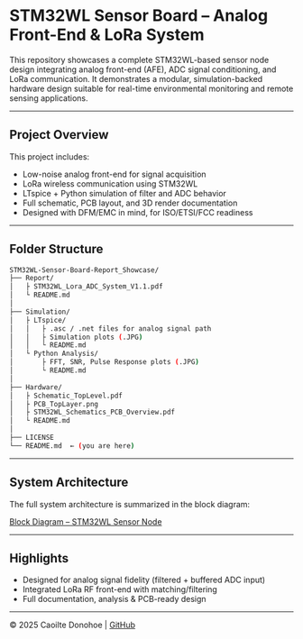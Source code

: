 # STM32WL Sensor Board – Analog Front-End & LoRa System

This repository showcases a complete STM32WL-based sensor node design integrating analog front-end (AFE), ADC signal conditioning, and LoRa communication. It demonstrates a modular, simulation-backed hardware design suitable for real-time environmental monitoring and remote sensing applications.

---

## Project Overview

This project includes:
-  Low-noise analog front-end for signal acquisition
-  LoRa wireless communication using STM32WL
-  LTspice + Python simulation of filter and ADC behavior
-  Full schematic, PCB layout, and 3D render documentation
-  Designed with DFM/EMC in mind, for ISO/ETSI/FCC readiness

---

## Folder Structure

```bash
STM32WL-Sensor-Board-Report_Showcase/
├── Report/
│   ├ STM32WL_Lora_ADC_System_V1.1.pdf
│   └ README.md
│
├── Simulation/
│   ├ LTspice/
│   │   ├ .asc / .net files for analog signal path
│   │   ├ Simulation plots (.JPG)
│   │   └ README.md
│   └ Python Analysis/
│       ├ FFT, SNR, Pulse Response plots (.JPG)
│       └ README.md
│
├── Hardware/
│   ├ Schematic_TopLevel.pdf
│   ├ PCB_TopLayer.png
│   ├ STM32WL_Schematics_PCB_Overview.pdf
│   └ README.md
│
├── LICENSE
└── README.md  ← (you are here)
```

---

## System Architecture

The full system architecture is summarized in the block diagram:

[Block Diagram – STM32WL Sensor Node](https://github.com/CDonohoe-Designs/STM32WL-Sensor-Board-Report_Showcase/blob/main/STM32WL-Sensor-Board-Report%20(1)/Hardware/BlockDiagram_STM32_LoRa_Sens_ADC_AFE1.pdf)



---

## Highlights

-  Designed for analog signal fidelity (filtered + buffered ADC input)
- Integrated LoRa RF front-end with matching/filtering
-  Full documentation, analysis & PCB-ready design

---

© 2025 Caoilte Donohoe | [GitHub](https://github.com/CDonohoe-Designs)
